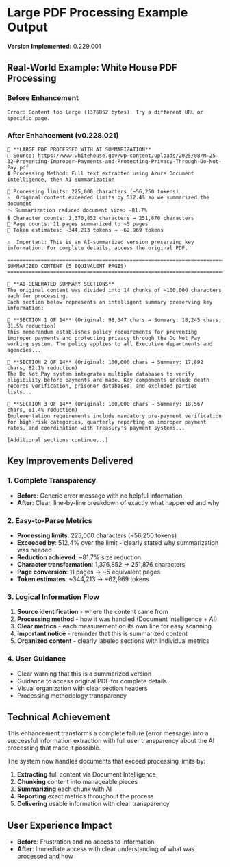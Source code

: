 # Large PDF Processing Example Output

**Version Implemented:** 0.229.001

## Real-World Example: White House PDF Processing

### Before Enhancement
```
Error: Content too large (1376852 bytes). Try a different URL or specific page.
```

### After Enhancement (v0.228.021)
```
📄 **LARGE PDF PROCESSED WITH AI SUMMARIZATION**
📍 Source: https://www.whitehouse.gov/wp-content/uploads/2025/08/M-25-32-Preventing-Improper-Payments-and-Protecting-Privacy-Through-Do-Not-Pay.pdf
� Processing Method: Full text extracted using Azure Document Intelligence, then AI summarization

📏 Processing limits: 225,000 characters (~56,250 tokens)
⚠️  Original content exceeded limits by 512.4% so we summarized the document
📉 Summarization reduced document size: ~81.7%
� Character counts: 1,376,852 characters → 251,876 characters
📄 Page counts: 11 pages summarized to ~5 pages
🔢 Token estimates: ~344,213 tokens → ~62,969 tokens

⚠️  Important: This is an AI-summarized version preserving key information. For complete details, access the original PDF.

================================================================================
SUMMARIZED CONTENT (5 EQUIVALENT PAGES)
================================================================================

🔄 **AI-GENERATED SUMMARY SECTIONS**
The original content was divided into 14 chunks of ~100,000 characters each for processing.
Each section below represents an intelligent summary preserving key information:

📄 **SECTION 1 OF 14** (Original: 98,347 chars → Summary: 18,245 chars, 81.5% reduction)
This memorandum establishes policy requirements for preventing improper payments and protecting privacy through the Do Not Pay working system. The policy applies to all Executive departments and agencies...

📄 **SECTION 2 OF 14** (Original: 100,000 chars → Summary: 17,892 chars, 82.1% reduction)
The Do Not Pay system integrates multiple databases to verify eligibility before payments are made. Key components include death records verification, prisoner databases, and excluded parties lists...

📄 **SECTION 3 OF 14** (Original: 100,000 chars → Summary: 18,567 chars, 81.4% reduction)
Implementation requirements include mandatory pre-payment verification for high-risk categories, quarterly reporting on improper payment rates, and coordination with Treasury's payment systems...

[Additional sections continue...]
```

## Key Improvements Delivered

### 1. Complete Transparency
- **Before**: Generic error message with no helpful information
- **After**: Clear, line-by-line breakdown of exactly what happened and why

### 2. Easy-to-Parse Metrics
- **Processing limits**: 225,000 characters (~56,250 tokens)
- **Exceeded by**: 512.4% over the limit - clearly stated why summarization was needed
- **Reduction achieved**: ~81.7% size reduction
- **Character transformation**: 1,376,852 → 251,876 characters
- **Page conversion**: 11 pages → ~5 equivalent pages
- **Token estimates**: ~344,213 → ~62,969 tokens

### 3. Logical Information Flow
1. **Source identification** - where the content came from
2. **Processing method** - how it was handled (Document Intelligence + AI)
3. **Clear metrics** - each measurement on its own line for easy scanning
4. **Important notice** - reminder that this is summarized content
5. **Organized content** - clearly labeled sections with individual metrics

### 4. User Guidance
- Clear warning that this is a summarized version
- Guidance to access original PDF for complete details
- Visual organization with clear section headers
- Processing methodology transparency

## Technical Achievement
This enhancement transforms a complete failure (error message) into a successful information extraction with full user transparency about the AI processing that made it possible.

The system now handles documents that exceed processing limits by:
1. **Extracting** full content via Document Intelligence
2. **Chunking** content into manageable pieces
3. **Summarizing** each chunk with AI
4. **Reporting** exact metrics throughout the process
5. **Delivering** usable information with clear transparency

## User Experience Impact
- **Before**: Frustration and no access to information
- **After**: Immediate access with clear understanding of what was processed and how